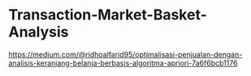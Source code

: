 # Transaction-Market-Basket-Analysis

https://medium.com/@ridhoalfarid95/optimalisasi-penjualan-dengan-analisis-keranjang-belanja-berbasis-algoritma-apriori-7a6f6bcb1176 
